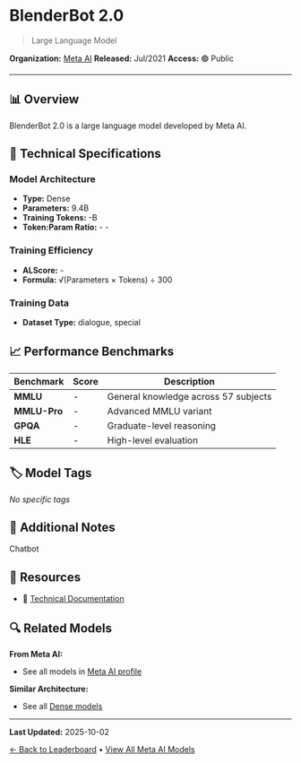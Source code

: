 # BlenderBot 2.0

> Large Language Model

**Organization:** [Meta AI](../../labs/meta-ai.md)
**Released:** Jul/2021
**Access:** 🟢 Public

---

## 📊 Overview

BlenderBot 2.0 is a large language model developed by Meta AI.

## 🔧 Technical Specifications

### Model Architecture
- **Type:** Dense
- **Parameters:** 9.4B
- **Training Tokens:** -B
- **Token:Param Ratio:** - -

### Training Efficiency
- **ALScore:** -
- **Formula:** √(Parameters × Tokens) ÷ 300

### Training Data
- **Dataset Type:** dialogue, special

## 📈 Performance Benchmarks

| Benchmark | Score | Description |
|-----------|-------|-------------|
| **MMLU** | - | General knowledge across 57 subjects |
| **MMLU-Pro** | - | Advanced MMLU variant |
| **GPQA** | - | Graduate-level reasoning |
| **HLE** | - | High-level evaluation |

## 🏷️ Model Tags

_No specific tags_

## 📝 Additional Notes

Chatbot

## 🔗 Resources

- 📄 [Technical Documentation](https://parl.ai/projects/blenderbot2/)

## 🔍 Related Models

**From Meta AI:**
- See all models in [Meta AI profile](../../labs/meta-ai.md)

**Similar Architecture:**
- See all [Dense models](../../architectures/dense.md)

---

**Last Updated:** 2025-10-02

[← Back to Leaderboard](../../README.md) • [View All Meta AI Models](../../labs/meta-ai.md)

